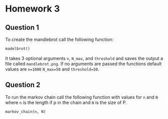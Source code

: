 # Homework 3

## Question 1
To create the mandlebrot call the following function:
```python
madelbrot()
```
It takes 3 optional arguments `n`, `N_max`, and `threshold` and saves the output a file called `mandlebrot.png`.
If no arguments are passed the functions default values are `n=1000` `N_max=50` and `threshold=50`.

## Question 2
To run the markov chain call the following function with values for `n` and `N` where `n` is the length if p in the chain and `N` is the size of P.
```python 
markov_chain(n, N)
```

